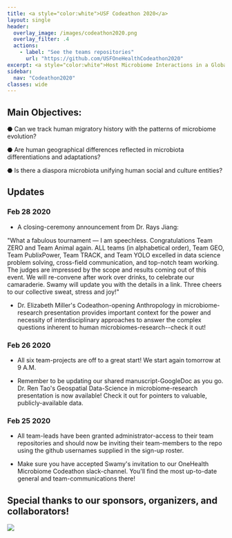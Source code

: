 ```yaml
---
title: <a style="color:white">USF Codeathon 2020</a>
layout: single
header:
  overlay_image: /images/codeathon2020.png
  overlay_filter: .4
  actions:
    - label: "See the teams repositories"
      url: "https://github.com/USFOneHealthCodeathon2020"
excerpt: <a style="color:white">Host Microbiome Interactions in a Global System</a>
sidebar:
  nav: "Codeathon2020"
classes: wide
---
```


## Main Objectives: 

⬣ Can we track human migratory history with the patterns of microbiome evolution?

⬣ Are human geographical differences reflected in microbiota differentiations and adaptations?

⬣ Is there a diaspora microbiota unifying human social and culture entities?


## Updates

### Feb 28 2020

- A closing-ceremony announcement from Dr. Rays Jiang:

"What a fabulous tournament — I am speechless. Congratulations Team ZERO and Team Animal again. ALL teams (in alphabetical order), Team GEO, Team PublixPower, Team TRACK, and Team YOLO excelled in data science problem solving, cross-field communication, and top-notch team working. The judges are impressed by the scope and results coming out of this event. We will re-convene after work over drinks, to celebrate our camaraderie. Swamy will update you with the details in a link. Three cheers to our collective sweat, stress and joy!"

- Dr. Elizabeth Miller's Codeathon-opening Anthropology in microbiome-research presentation provides important context for the power and necessity of interdisciplinary approaches to answer the complex questions inherent to human microbiomes-research--check it out!

### Feb 26 2020

- All six team-projects are off to a great start! We start again tomorrow at 9 A.M.

- Remember to be updating our shared manuscript-GoogleDoc as you go.
Dr. Ren Tao's Geospatial Data-Science in microbiome-research presentation is now available! Check it out for pointers to valuable, publicly-available data.

### Feb 25 2020

- All team-leads have been granted administrator-access to their team repositories and should now be inviting their team-members to the repo using the github usernames supplied in the sign-up roster.

- Make sure you have accepted Swamy's invitation to our OneHealth Microbiome Codeathon slack-channel. You'll find the most up-to-date general and team-communications there!



## Special thanks to our sponsors, organizers, and collaborators!

<img src="https://github.com/usfomicshub/usfomicshub.github.io/blob/master/images/codeathon2020sponsors.png?raw=TRUE" class="center"> 